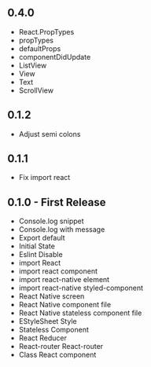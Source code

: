 ## 0.4.0
* React.PropTypes
* propTypes
* defaultProps
* componentDidUpdate
* ListView
* View
* Text
* ScrollView

## 0.1.2
* Adjust semi colons

## 0.1.1
* Fix import react

## 0.1.0 - First Release
* Console.log snippet
* Console.log with message
* Export default
* Initial State
* Eslint Disable
* import React
* import react component
* import react-native element
* import react-native styled-component
* React Native screen
* React Native component file
* React Native stateless component file
* EStyleSheet Style
* Stateless Component
* React Reducer
* React-router React-router
* Class React component
